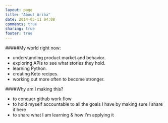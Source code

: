 ```yaml
---
layout: page
title: "About Ariba"
date: 2014-05-11 04:08
comments: true
sharing: true
footer: true
---
```


#####My world right now: 
* understanding product market and behavior. 
* exploring APIs to see what stories they hold. 
* learning Python. 
* creating Keto recipes. 
* working out more often to become stronger. 

####Why am I making this? 
* to conquer github work flow
* to hold myself accountable to all the goals I have by making sure I share it here
* to share what I am learning & how I'm applying it






